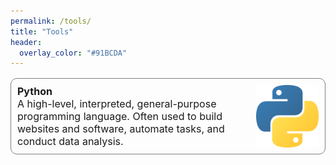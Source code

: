 ```yaml
---
permalink: /tools/
title: "Tools"
header:
  overlay_color: "#91BCDA"
---
```


<p style="border:1.60px solid gray; border-radius:10px; padding:10px; font-size: 16px; margin-bottom:20px; margin-bottom:20px;">
  <img style="float: right; margin: auto 0 auto 10" src="/assets/images/tools/Python-logo-notext.svg.png" width="100px" height="100px" />
  <b> Python </b><br>
  A high-level, interpreted, general-purpose programming language.
     Often used to build websites and software, automate tasks, and conduct data analysis. 
  <br style="clear: both;" />
</p>

